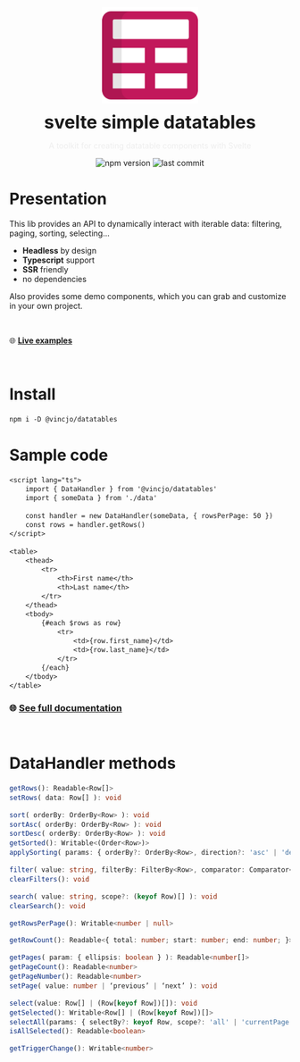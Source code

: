 <div align="center">
    <img align="center" src="./static/logo.svg" alt="logo" width="172"/>
    <p align="center">
        <h1 align="center" style="font-size:32px;margin:0;border:none;">svelte simple datatables</h1>
        <p style="color:#eee">A toolkit for creating datatable components with Svelte</p>
        <img src="https://img.shields.io/npm/v/@vincjo/datatables?color=%23c2185b" alt="npm version"/>
        <img src="https://img.shields.io/github/license/vincjo/datatables?color=c2185b" alt="last commit"/>
    </p>
</div>

# Presentation

This lib provides an API to dynamically interact with iterable data: filtering, paging, sorting, selecting...

-   **Headless** by design <br>
-   **Typescript** support <br>
-   **SSR** friendly
-   no dependencies

Also provides some demo components, which you can grab and customize in your own project.

<br>

:globe_with_meridians: **[Live examples](https://vincjo.fr/datatables/examples)**

<br>

# Install

```apache
npm i -D @vincjo/datatables
```

# Sample code

```svelte
<script lang="ts">
    import { DataHandler } from '@vincjo/datatables'
    import { someData } from './data'

    const handler = new DataHandler(someData, { rowsPerPage: 50 })
    const rows = handler.getRows()
</script>

<table>
    <thead>
        <tr>
            <th>First name</th>
            <th>Last name</th>
        </tr>
    </thead>
    <tbody>
        {#each $rows as row}
            <tr>
                <td>{row.first_name}</td>
                <td>{row.last_name}</td>
            </tr>
        {/each}
    </tbody>
</table>
```

### :globe_with_meridians: [See full documentation](https://vincjo.fr/datatables)

<br>

# DataHandler methods

```ts
getRows(): Readable<Row[]>
setRows( data: Row[] ): void
```

```ts
sort( orderBy: OrderBy<Row> ): void
sortAsc( orderBy: OrderBy<Row> ): void
sortDesc( orderBy: OrderBy<Row> ): void
getSorted(): Writable<(Order<Row>)>
applySorting( params: { orderBy?: OrderBy<Row>, direction?: 'asc' | 'desc'} = null ): void
```

```ts
filter( value: string, filterBy: FilterBy<Row>, comparator: Comparator<Row> ): void
clearFilters(): void
```

```ts
search( value: string, scope?: (keyof Row)[] ): void
clearSearch(): void
```

```ts
getRowsPerPage(): Writable<number | null>
```

```ts
getRowCount(): Readable<{ total: number; start: number; end: number; }>
```

```ts
getPages( param: { ellipsis: boolean } ): Readable<number[]>
getPageCount(): Readable<number>
getPageNumber(): Readable<number>
setPage( value: number | ‘previous’ | ‘next’ ): void
```

```ts
select(value: Row[] | (Row[keyof Row])[]): void
getSelected(): Writable<Row[] | (Row[keyof Row])[]>
selectAll(params: { selectBy?: keyof Row, scope?: 'all' | 'currentPage' } = { scope: 'all' }): void
isAllSelected(): Readable<boolean>
```

```ts
getTriggerChange(): Writable<number>
```
